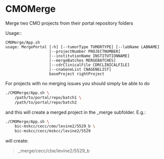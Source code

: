 # CMOMerge
Merge two CMO projects from their portal repository folders

Usage::

```
CMOMerge/App.sh
usage: MergePortal [-h] [--tumorType TUMORTYPE] [--labName LABNAME]
                   [--projectNumber PROJECTNUMBER]
                   [--institutionName INSTITUTIONNAME]
                   [--mergeBatches MERGEBATCHES]
                   [--cdrClinicalFile CDRCLINICALFILE]
                   [--cnaGeneList CNAGENELIST]
                   baseProject rightProject
```

For projects with no merging issues you should simply be able to do

```bash
./CMOMerge/App.sh \
    /path/to/portal/repo/batch1 \
    /path/to/portal/repo/batch2
```

and this will create a merged project in the _merge subfolder. E.g.:

```bash
./CMOMerge/App.sh \
    bic-mskcc/cecc/cmo/levine2/5529_b \
    bic-mskcc/cecc/mskcc/levine2/5529
```

will create:

> _merge/cecc/cbe/levine2/5529_b


